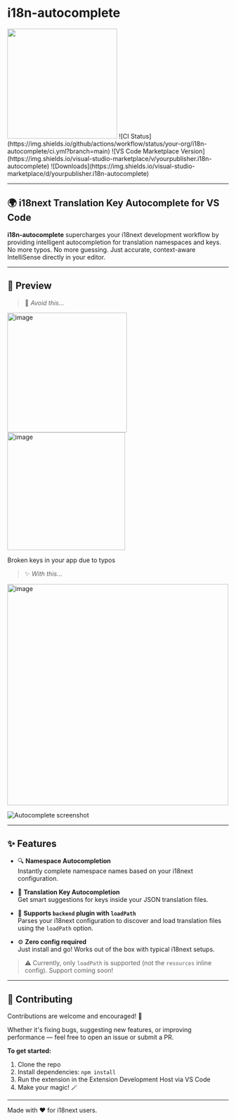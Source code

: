 # i18n-autocomplete

<img src="https://github.com/user-attachments/assets/18ed52a5-2eef-4aad-b670-a46998080bbf" width="250"/>
![CI Status](https://img.shields.io/github/actions/workflow/status/your-org/i18n-autocomplete/ci.yml?branch=main)  
![VS Code Marketplace Version](https://img.shields.io/visual-studio-marketplace/v/yourpublisher.i18n-autocomplete)  
![Downloads](https://img.shields.io/visual-studio-marketplace/d/yourpublisher.i18n-autocomplete)

---

## 🌍 i18next Translation Key Autocomplete for VS Code

**i18n-autocomplete** supercharges your i18next development workflow by providing intelligent autocompletion for translation namespaces and keys.  
No more typos. No more guessing. Just accurate, context-aware IntelliSense directly in your editor.

---

## 📸 Preview

> 🧵 _Avoid this..._

<img width="272" alt="image" src="https://github.com/user-attachments/assets/19aa57ab-1eab-4713-97f1-ced676763a02" />
<img width="268" alt="image" src="https://github.com/user-attachments/assets/92bd4bc8-ca43-417a-9812-3046fdabe039" />

Broken keys in your app due to typos


> ✨ _With this..._

<img width="503" alt="image" src="https://github.com/user-attachments/assets/7d0ef9c9-2499-482e-8104-51a47572c6a1" />


![Autocomplete screenshot](./assets/autocomplete-demo.gif)

---

## ✨ Features

- 🔍 **Namespace Autocompletion**  
  Instantly complete namespace names based on your i18next configuration.

- 🧩 **Translation Key Autocompletion**  
  Get smart suggestions for keys inside your JSON translation files.

- 📁 **Supports `backend` plugin with `loadPath`**  
  Parses your i18next configuration to discover and load translation files using the `loadPath` option.

- ⚙️ **Zero config required**  
  Just install and go! Works out of the box with typical i18next setups.

> ⚠️ Currently, only `loadPath` is supported (not the `resources` inline config). Support coming soon!

---

## 🤝 Contributing

Contributions are welcome and encouraged! 🙌

Whether it's fixing bugs, suggesting new features, or improving performance — feel free to open an issue or submit a PR.

**To get started:**

1. Clone the repo
2. Install dependencies: `npm install`
3. Run the extension in the Extension Development Host via VS Code
4. Make your magic! 🪄

---

Made with ❤️ for i18next users.
